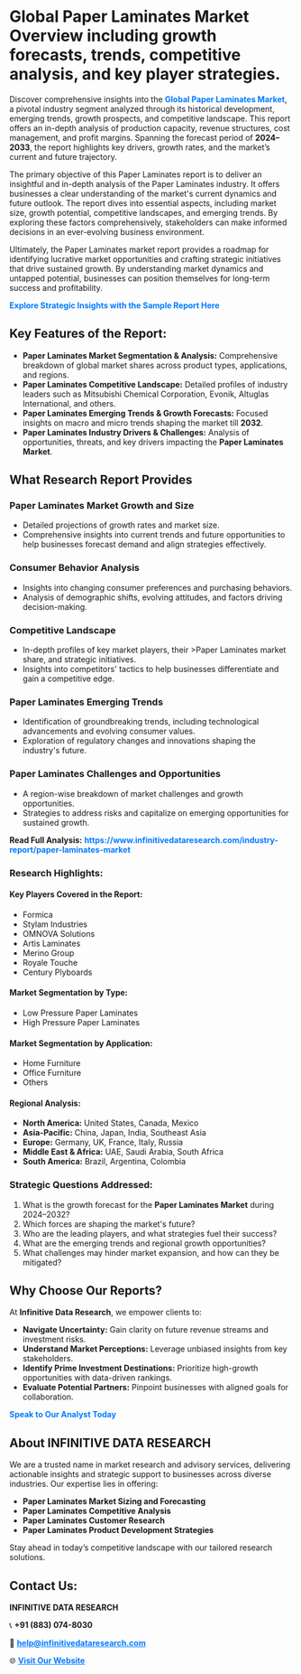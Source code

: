 <h1>Global Paper Laminates Market Overview including growth forecasts, trends, competitive analysis, and key player strategies.</h1>
<p>
Discover comprehensive insights into the 
<a href="https://www.infinitivedataresearch.com/industry-report/paper-laminates-market" rel="dofollow" style="color: #007BFF; text-decoration: none;"><strong>Global Paper Laminates Market</strong></a>, a pivotal industry segment analyzed through its historical development, emerging trends, growth prospects, and competitive landscape. This report offers an in-depth analysis of production capacity, revenue structures, cost management, and profit margins. Spanning the forecast period of <strong>2024–2033</strong>, the report highlights key drivers, growth rates, and the market’s current and future trajectory.
</p>
<p>
The primary objective of this Paper Laminates report is to deliver an insightful and in-depth analysis of the Paper Laminates industry. It offers businesses a clear understanding of the market's current dynamics and future outlook. The report dives into essential aspects, including market size, growth potential, competitive landscapes, and emerging trends. By exploring these factors comprehensively, stakeholders can make informed decisions in an ever-evolving business environment.
</p>
<p>
Ultimately, the Paper Laminates market report provides a roadmap for identifying lucrative market opportunities and crafting strategic initiatives that drive sustained growth. By understanding market dynamics and untapped potential, businesses can position themselves for long-term success and profitability.
</p>
<p>
<a href="https://www.infinitivedataresearch.com/request-sample/reportId=105457" style="color: #007BFF; text-decoration: none;"><strong>Explore Strategic Insights with the Sample Report Here</strong></a>
</p>

<h2>Key Features of the Report:</h2>
<ul>
<li><strong>Paper Laminates Market Segmentation & Analysis:</strong> Comprehensive breakdown of global market shares across product types, applications, and regions.</li>
<li><strong>Paper Laminates Competitive Landscape:</strong> Detailed profiles of industry leaders such as Mitsubishi Chemical Corporation, Evonik, Altuglas International, and others.</li>
<li><strong>Paper Laminates Emerging Trends & Growth Forecasts:</strong> Focused insights on macro and micro trends shaping the market till <strong>2032</strong>.</li>
<li><strong>Paper Laminates Industry Drivers & Challenges:</strong> Analysis of opportunities, threats, and key drivers impacting the <strong>Paper Laminates Market</strong>.</li>
</ul>

<h2>What Research Report Provides</h2>
<h3>Paper Laminates Market Growth and Size</h3>
<ul>
<li>Detailed projections of growth rates and market size.</li>
<li>Comprehensive insights into current trends and future opportunities to help businesses forecast demand and align strategies effectively.</li>
</ul>

<h3>Consumer Behavior Analysis</h3>
<ul>
<li>Insights into changing consumer preferences and purchasing behaviors.</li>
<li>Analysis of demographic shifts, evolving attitudes, and factors driving decision-making.</li>
</ul>

<h3>Competitive Landscape</h3>
<ul>
<li>In-depth profiles of key market players, their >Paper Laminates market share, and strategic initiatives.</li>
<li>Insights into competitors' tactics to help businesses differentiate and gain a competitive edge.</li>
</ul>

<h3>Paper Laminates Emerging Trends</h3>
<ul>
<li>Identification of groundbreaking trends, including technological advancements and evolving consumer values.</li>
<li>Exploration of regulatory changes and innovations shaping the industry's future.</li>
</ul>

<h3>Paper Laminates Challenges and Opportunities</h3>
<ul>
<li>A region-wise breakdown of market challenges and growth opportunities.</li>
<li>Strategies to address risks and capitalize on emerging opportunities for sustained growth.</li>
</ul>
<p><strong>Read Full Analysis:</strong> <a href="https://www.infinitivedataresearch.com/industry-report/paper-laminates-market" rel="dofollow" style="color: #007BFF; text-decoration: none;"><strong>https://www.infinitivedataresearch.com/industry-report/paper-laminates-market</strong></a></p>
<h3>Research Highlights:</h3>
<h4>Key Players Covered in the Report:</h4>
<ul><li>Formica</li><li>Stylam Industries</li><li>OMNOVA Solutions</li><li>Artis Laminates</li><li>Merino Group</li><li>Royale Touche</li><li>Century Plyboards</li></ul>
<h4>Market Segmentation by Type:</h4>
<ul><li>Low Pressure Paper Laminates</li><li>High Pressure Paper Laminates</li></ul>
<h4>Market Segmentation by Application:</h4>
<ul><li>Home Furniture</li><li>Office Furniture</li><li>Others</li></ul>

<h4>Regional Analysis:</h4>
<ul>
<li><strong>North America:</strong> United States, Canada, Mexico</li>
<li><strong>Asia-Pacific:</strong> China, Japan, India, Southeast Asia</li>
<li><strong>Europe:</strong> Germany, UK, France, Italy, Russia</li>
<li><strong>Middle East & Africa:</strong> UAE, Saudi Arabia, South Africa</li>
<li><strong>South America:</strong> Brazil, Argentina, Colombia</li>
</ul>

<h3>Strategic Questions Addressed:</h3>
<ol>
<li>What is the growth forecast for the <strong>Paper Laminates Market</strong> during 2024–2032?</li>
<li>Which forces are shaping the market's future?</li>
<li>Who are the leading players, and what strategies fuel their success?</li>
<li>What are the emerging trends and regional growth opportunities?</li>
<li>What challenges may hinder market expansion, and how can they be mitigated?</li>
</ol>

<h2>Why Choose Our Reports?</h2>
<p>At <strong>Infinitive Data Research</strong>, we empower clients to:</p>
<ul>
<li><strong>Navigate Uncertainty:</strong> Gain clarity on future revenue streams and investment risks.</li>
<li><strong>Understand Market Perceptions:</strong> Leverage unbiased insights from key stakeholders.</li>
<li><strong>Identify Prime Investment Destinations:</strong> Prioritize high-growth opportunities with data-driven rankings.</li>
<li><strong>Evaluate Potential Partners:</strong> Pinpoint businesses with aligned goals for collaboration.</li>
</ul>
<p><a href="https://www.infinitivedataresearch.com/industry-report/paper-laminates-market" rel="dofollow" style="color: #007BFF; text-decoration: none;"><strong>Speak to Our Analyst Today</strong></a></p>

<h2>About INFINITIVE DATA RESEARCH</h2>
<p>We are a trusted name in market research and advisory services, delivering actionable insights and strategic support to businesses across diverse industries. Our expertise lies in offering:</p>
<ul>
<li><strong>Paper Laminates Market Sizing and Forecasting</strong></li>
<li><strong>Paper Laminates Competitive Analysis</strong></li>
<li><strong>Paper Laminates Customer Research</strong></li>
<li><strong>Paper Laminates Product Development Strategies</strong></li>
</ul>
<p>Stay ahead in today’s competitive landscape with our tailored research solutions.</p>

<h2>Contact Us:</h2>
<p><strong>INFINITIVE DATA RESEARCH</strong></p>
<p>📞 <strong>+91 (883) 074-8030</strong></p>
<p>📧 <strong><a href="mailto:help@infinitivedataresearch.com" style="color: #007BFF;">help@infinitivedataresearch.com</a></strong></p>
<p>🌐 <strong><a href="https://www.infinitivedataresearch.com" rel="dofollow" style="color: #007BFF;">Visit Our Website</a></strong></p>